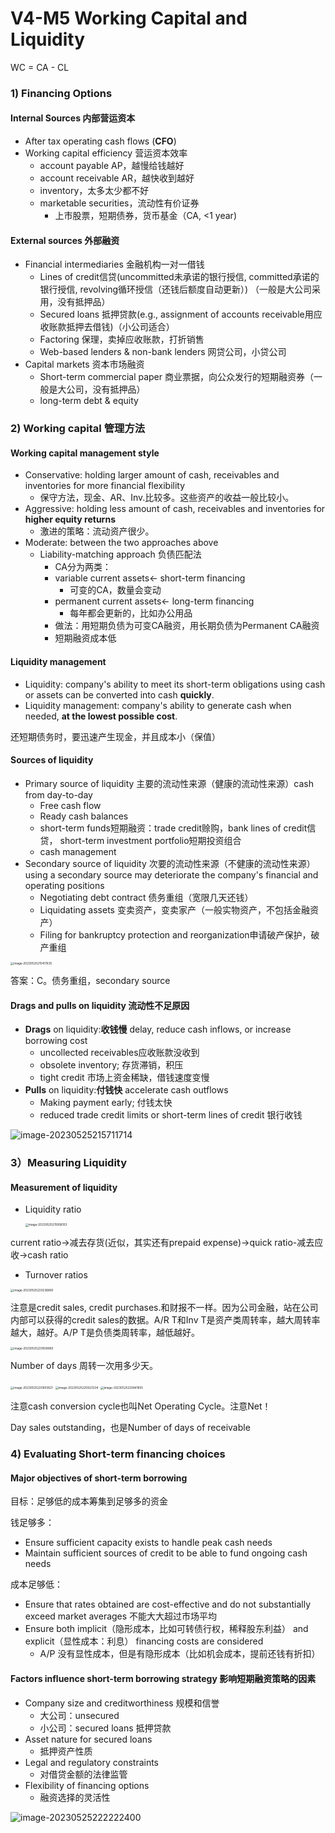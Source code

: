# V4-M5 Working Capital and Liquidity

WC = CA - CL

### 1) Financing Options

#### Internal Sources 内部营运资本

- After tax operating cash flows (**CFO**)
- Working capital efficiency 营运资本效率
  - account payable AP，越慢给钱越好
  - account receivable AR，越快收到越好
  - inventory，太多太少都不好
  - marketable securities，流动性有价证券
    - 上市股票，短期债券，货币基金（CA, <1 year)

#### External sources 外部融资

- Financial intermediaries 金融机构一对一借钱
  - Lines of credit信贷(uncommitted未承诺的银行授信, committed承诺的银行授信, revolving循环授信（还钱后额度自动更新）) （一般是大公司采用，没有抵押品）
  - Secured loans 抵押贷款(e.g., assignment of accounts receivable用应收账款抵押去借钱)（小公司适合）
  - Factoring 保理，卖掉应收账款，打折销售
  - Web-based lenders & non-bank lenders 网贷公司，小贷公司
- Capital markets 资本市场融资
  - Short-term commercial paper 商业票据，向公众发行的短期融资券（一般是大公司，没有抵押品）
  - long-term debt & equity

### 2) Working capital 管理方法

#### Working capital management style

- Conservative: holding larger amount of cash, receivables and inventories for more financial flexibility
  - 保守方法，现金、AR、Inv.比较多。这些资产的收益一般比较小。
- Aggressive: holding less amount of cash, receivables and inventories for **higher equity returns**
  - 激进的策略：流动资产很少。
- Moderate: between the two approaches above
  - Liability-matching approach 负债匹配法
    - CA分为两类：
    - variable current assets<- short-term financing
      - 可变的CA，数量会变动
    - permanent current assets<- long-term financing
      - 每年都会更新的，比如办公用品
    - 做法：用短期负债为可变CA融资，用长期负债为Permanent CA融资
    - 短期融资成本低

#### Liquidity management

- Liquidity: company's ability to meet its short-term obligations using cash or assets can be converted into cash **quickly**.
- Liquidity management: company's ability to generate cash when needed, **at the lowest possible cost**.

还短期债务时，要迅速产生现金，并且成本小（保值）

#### Sources of liquidity

- Primary source of liquidity 主要的流动性来源（健康的流动性来源）cash from day-to-day 
  - Free cash flow
  - Ready cash balances
  - short-term funds短期融资：trade credit赊购，bank lines of credit信贷， short-term investment portfolio短期投资组合
  - cash management
- Secondary source of liquidity 次要的流动性来源（不健康的流动性来源）using a secondary source may deteriorate the company's financial and operating positions
  - Negotiating debt contract 债务重组（宽限几天还钱）
  - Liquidating assets 变卖资产，变卖家产（一般实物资产，不包括金融资产）
  - Filing for bankruptcy protection and reorganization申请破产保护，破产重组

<img src="./image-20230525215417635.png" alt="image-20230525215417635" style="zoom:33%;" />

答案：C。债务重组，secondary source 

#### Drags and pulls on liquidity 流动性不足原因

- **Drags** on liquidity:**收钱慢** delay, reduce cash inflows, or increase borrowing cost
  - uncollected receivables应收账款没收到 
  - obsolete inventory; 存货滞销，积压
  - tight credit 市场上资金稀缺，借钱速度变慢
- **Pulls** on liquidity:**付钱快** accelerate cash outflows
  - Making payment early; 付钱太快
  - reduced trade credit limits or short-term lines of credit 银行收钱

![image-20230525215711714](./image-20230525215711714.png)

### 3）Measuring Liquidity

#### Measurement of liquidity

- Liquidity ratio

  <img src="./image-20230525215958103.png" alt="image-20230525215958103" style="zoom:33%;" />

current ratio->减去存货(近似，其实还有prepaid expense)->quick ratio-减去应收->cash ratio

- Turnover ratios

<img src="./image-20230525220236865.png" alt="image-20230525220236865" style="zoom:33%;" />

注意是credit sales, credit purchases.和财报不一样。因为公司金融，站在公司内部可以获得的credit sales的数据。A/R T和Inv T是资产类周转率，越大周转率越大，越好。A/P T是负债类周转率，越低越好。

<img src="./image-20230525220558893.png" alt="image-20230525220558893" style="zoom:33%;" />

Number of days 周转一次用多少天。

<img src="./image-20230525220903621.png" alt="image-20230525220903621" style="zoom:33%;" />

<img src="./image-20230525220923334.png" alt="image-20230525220923334" style="zoom:33%;" />

<img src="./image-20230525220841855.png" alt="image-20230525220841855" style="zoom:33%;" />

注意cash conversion cycle也叫Net Operating Cycle。注意Net！

Day sales outstanding，也是Number of days of receivable

### 4) Evaluating Short-term financing choices

#### Major objectives of short-term borrowing

目标：足够低的成本筹集到足够多的资金

钱足够多：

- Ensure sufficient capacity exists to handle peak cash needs
- Maintain sufficient sources of credit to be able to fund ongoing cash needs

成本足够低：

- Ensure that rates obtained are cost-effective and do not substantially exceed market averages 不能大大超过市场平均
- Ensure both implicit（隐形成本，比如可转债行权，稀释股东利益） and explicit（显性成本：利息） financing costs are considered
  - A/P 没有显性成本，但是有隐形成本（比如机会成本，提前还钱有折扣）

#### Factors influence short-term borrowing strategy 影响短期融资策略的因素

- Company size and creditworthiness 规模和信誉
  - 大公司：unsecured 
  - 小公司：secured loans 抵押贷款
- Asset nature for secured loans 
  - 抵押资产性质
- Legal and regulatory constraints
  - 对借贷金额的法律监管
- Flexibility of financing options
  - 融资选择的灵活性

![image-20230525222222400](./image-20230525222222400.png)